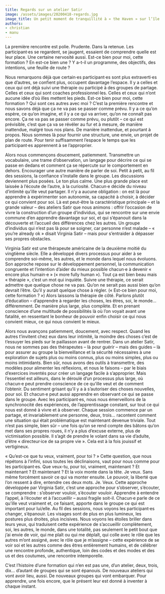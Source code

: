 ```yaml
---
title: Regards sur un atelier Satir
image: /assets/images/20200418-regards.jpg
image_title: Un petit moment de tranquillité à « the Haven » sur l’île de Gabriola en Colombie-Britannique, Canada.
authors:
- christian
- manu
---
```


La première rencontre est polie. Prudente. Dans la retenue. Les participant·es
se regardent, se jaugent, essaient de comprendre quelle est leur place. Une
certaine nervosité aussi. Est-ce bien pour moi, cette formation ? En est-ce
bien une ? Y a-t-il un programme, des objectifs, des intentions, une feuille de
route ?

Nous remarquons déjà que certain·es participant·es sont plus extraverti·es que
d’autres, se confient plus, occupent davantage l’espace. Il y a celles et ceux
qui ont déjà suivi une thérapie ou participé à des groupes de partage. Celles
et ceux qui sont coaches professionnel·les. Celles et ceux qui n’ont aucune
idée d’où illes mettent les pieds. Est-ce bien pour moi, cette formation ? Qui
sont ces autres avec moi ? C’est la première rencontre et nous savons déjà que
ça ne va pas se passer comme prévu. Il y a ce qu’on espère, ce qu’on imagine,
et il y a ce qui va arriver, qu’on ne connaît pas encore. Ça ne va pas se
passer comme prévu, ou plutôt – ce qui est prévisible, c’est que ça va se
révéler au fur et à mesure, de manière inattendue, malgré tous nos plans. De
manière inattendue, et pourtant à propos. Nous sommes là pour fournir une
structure, une envie, un projet de plan de route. Pour tenir suffisamment
l’espace le temps que les participant·es apprennent à se l’approprier.

Alors nous commençons doucement, patiemment. Transmettre un vocabulaire, une
trame d’observation, un langage pour décrire ce qui se passe en dedans et
comment ça se répercute sur le comportement en dehors. Encourager une autre
manière de parler de soi. Petit à petit, au fil des sessions, la confiance
s’installe dans le groupe. Les discussions deviennent plus posées. Le ton plus
calme. Une plus grande place est laissée à l’écoute de l’autre, à la curiosité.
Chacun·e décide du niveau d’intimité qu’ille veut partager. Il n’y a aucune
obligation : on est là pour apprendre à expérimenter son autonomie, sa capacité
à choisir, à décider ce qui convient pour soi. Là est peut-être la
caractéristique principale – et la grande valeur – des ateliers Satir que nous
animons : offrir l’occasion de vivre la construction d’un groupe d’individus,
qui se rencontre sur une envie commune d’en apprendre davantage sur soi, et qui
s’épanouit dans la découverte et l’accueil des différences chez les autres. Un
groupe d’individus qui n’est pas là pour se soigner, car personne n’est malade
– « you’re already ok » disait Virginia Satir – mais pour s’entraider à
dépasser ses propres obstacles.

Virginia Satir est une thérapeute américaine de la deuxième moitié du vingtième
siècle. Elle a développé divers processus pour aider à se comprendre soi-même,
les autres, et le monde dans lequel nous évoluons. Son approche repose sur le
développement personnel, la communication congruente et l’intention d’aider du
mieux possible chacun·e à devenir « encore plus humain·e » (« more fully human
»). Tout ça est bien beau mais « thérapie », c’est un mot qui inquiète. Suivre
une thérapie, ce serait admettre que quelque chose ne va pas. Qu’on ne serait
pas aussi bien qu’on devrait l’être. Qu’il y aurait quelque chose à régler. («
Est-ce bien pour moi, cette formation ? ») Alors laissons la thérapie de côté.
Parlons plutôt d’éducation – d’apprendre à regarder les choses, les êtres, soi,
le monde… différemment. De manière plus large, plus complète. Et en prenant
conscience d’une multitude de possibilités là où l’on voyait avant une
fatalité, en ressentant le bonheur de pouvoir enfin choisir ce qui nous
convient mieux, ce qui nous convient le mieux.

Alors nous avançons patiemment, doucement, avec respect. Quand les autres
t’invitent chez eux dans leur intimité, la moindre des choses c’est de
t’essuyer les pieds sur le paillasson avant de rentrer. Dans un atelier Satir,
nous ne sommes pas des thérapeutes – là pour guérir – mais des guides – là pour
assurer au groupe la bienveillance et la sécurité nécessaires à une exploration
de sujets plus ou moins connus, plus ou moins simples, plus ou moins
intimidants. Bien sûr, nous avons des outils à transmettre, des modèles pour
alimenter les réflexions, et nous le faisons – par le biais d’exercices
inventés pour créer un langage facile à s’approprier. Mais l’essentiel est
ailleurs, dans le déroulé d’un processus plus large, où chacun·e peut prendre
conscience de ce qu’ille veut et de comment l’obtenir. Du sentiment grisant
qu’il y a à s’autoriser des choses nouvelles, pour soi. Et chacun·e peut aussi
apprendre en observant ce qui se passe dans le groupe. Avec les participant·es,
nous nous émerveillons de la synchronocité des expériences, de l’apprentissage
constant, sur tout ce qui nous est donné à vivre et à observer. Chaque session
commence par un partage, et invariablement une personne, deux, trois… racontent
comment une situation qui était problématique est maintenant devenue triviale.
Tout n’est pas simple, bien sûr – une fois qu’on se rend compte des bâtons
qu’on met dans ses propres roues, il n’y a plus d’excuse externe, plus de
victimisation possible. Il s’agit de prendre le volant dans sa vie d’adulte,
d’être « directeur·ice de sa propre vie ». Cela est à la fois jouissif et
vertigineux.

« Qu’est-ce que tu veux, vraiment, pour toi ? » Cette question, que nous
répétons à l’infini, sous toutes les déclinaisons, vaut pour nous comme pour
les participant·es. Que veux-tu, pour toi, vraiment, maintenant ? Et maintenant
? Et maintenant ? Et la voix monte dans la tête. Je veux. Sans même forcément
savoir ce qui va monter ensuite. Le pouvoir, la liberté que l’on ressent à
dire, entendre ces deux mots. Je. Veux. Cette approche développée par Virginia
Satir, c’est une approche pour s’observer, s’écouter, se comprendre :
s’observer vouloir, s’écouter vouloir. Apprendre à entendre l’appel, à
l’écouter et à l’accueillir – aussi fragile soit-il. Chacun·e parle de ce
qu’ille veut vraiment et, ce faisant, apporte dans le groupe ce qui est
important pour lui/elle. Au fil des sessions, nous voyons les participant·es
changer, s’épanouir. Les visages sont de plus en plus lumineux, les postures
plus droites, plus incisives. Nous voyons les étoiles briller dans leurs yeux,
qui traduisent cette expérience de s’accueillir complètement, soi, les autres,
le monde, dans une totalité, pas seulement le petit bout que j’ai envie de
voir, qui me plaît ou qui me déplaît, qui colle avec le rôle que les autres
m’ont assigné, avec le rôle que je m’assigne – cette expérience de se voir soi
et les autres comme des êtres entièrement humains, et de célébrer une rencontre
profonde, authentique, loin des codes et des modes et des us et des coutumes,
une rencontre intemporelle.

C’est l’histoire d’une formation qui n’en est pas une, d’un atelier, deux,
trois, dix… d’autant de groupes qui se sont épanouis. De nouveaux ateliers qui
vont avoir lieu, aussi. De nouveaux groupes qui vont embarquer. Pour apprendre,
une fois encore, que le présent leur est donné à inventer à chaque instant.

